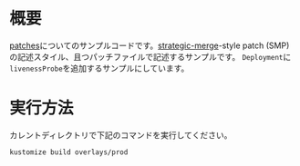 # 概要

[patches](https://kubectl.docs.kubernetes.io/references/kustomize/patches/)についてのサンプルコードです。[strategic-merge](https://github.com/kubernetes/community/blob/master/contributors/devel/sig-api-machinery/strategic-merge-patch.md)-style patch (SMP)の記述スタイル、且つパッチファイルで記述するサンプルです。
`Deployment`に`livenessProbe`を追加するサンプルにしています。

# 実行方法

カレントディレクトリで下記のコマンドを実行してください。

```sh
kustomize build overlays/prod
```
